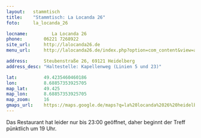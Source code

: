 ```yaml
---
layout:   stammtisch
title:    "Stammtisch: La Locanda 26"
foto:     la_locanda_26

locname:         La Locanda 26
phone:        06221 7268922
site_url:     http://lalocanda26.de
menu_url:     http://lalocanda26.de/index.php?option=com_content&view=article&id=19&Itemid=27

address:      Steubenstraße 26, 69121 Heidelberg
address_desc: "Haltestelle: Kapellenweg (Linien 5 und 23)"

lat:          49.4235460460186
lon:          8.68857353925705
map_lat:      49.425
map_lon:      8.68857353925705
map_zoom:     16
gmaps_url:    https://maps.google.de/maps?q=la%20locanda%2026%20heidelberg
---
```

Das Restaurant hat leider nur bis 23:00 geöffnet, daher beginnt der Treff pünktlich um 19 Uhr.
